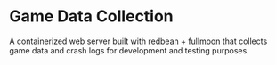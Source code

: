 # Game Data Collection
A containerized web server built with [redbean](https://redbean.dev/) + [fullmoon](https://github.com/pkulchenko/fullmoon) that collects game data and crash logs for development and testing purposes.
